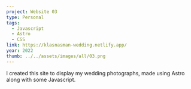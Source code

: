 ```yaml
---
project: Website 03
type: Personal
tags:
  - Javascript
  - Astro
  - CSS
link: https://klasnasman-wedding.netlify.app/
year: 2022
thumb: ../../assets/images/all/03.png
---
```


I created this site to display my wedding photographs, made using Astro along with some Javascript.
